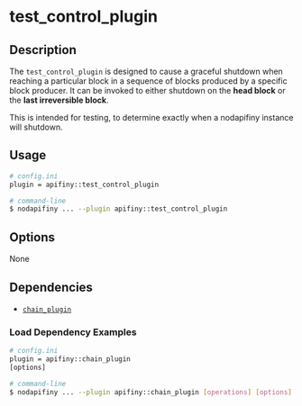 # test_control_plugin

## Description

The `test_control_plugin` is designed to cause a graceful shutdown when reaching a particular block in a sequence of blocks produced by a specific block producer. It can be invoked to either shutdown on the **head block** or the **last irreversible block**.

This is intended for testing, to determine exactly when a nodapifiny instance will shutdown.

## Usage

```sh
# config.ini
plugin = apifiny::test_control_plugin

# command-line
$ nodapifiny ... --plugin apifiny::test_control_plugin
```

## Options

None

## Dependencies

* [`chain_plugin`](../chain_plugin/index.md)

### Load Dependency Examples

```sh
# config.ini
plugin = apifiny::chain_plugin
[options]

# command-line
$ nodapifiny ... --plugin apifiny::chain_plugin [operations] [options]
```
